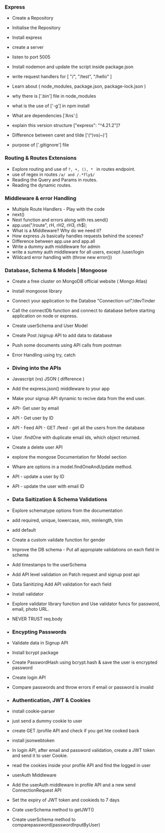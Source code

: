  
 ### Express 
 - Create a Repository
 - Initialise the Repository
 - Install express
 - create a server
 - listen to port 5005
 - Install nodemon and update the script inside package.json
 - write request handlers for [ "/", "/test", "/hello" ]

 - Learn about ( node_modules, package.json, package-lock.json )
 - why there is ['.bin'] file in node_modules
 - what is the use of ['-g'] in npm install
 - What are dependencies ['Ans':]
 - explain this version structure ["express": "^4.21.2"]?
 - Difference between caret and tilde ['(^)vs(~)']
 - purpose of ['.gitignore'] file

 ### Routing & Routes Extensions
 - Explore routing and use of ``` ?, +, (), *  ``` in routes endpoint.
 - use of regex in routes ``` /a/ and /.*fly$/ ```
 - Reading the Query and Params in routes.
 - Reading the dynamic routes.

 ### Middleware & error Handling
 - Multiple Route Handlers - Play with the code
 - next()
 - Next function and errors along with res.send()
 - app.use("/route", rH, rH2, rH3, rh$);
 - What is a Middleware? Why do we need it?
 - How express Js basically handles requests behind the scenes?
 - Difference between app.use and app.all
 - Write a dummy auth middleware for admin
 - write a summy auth middleware for all users, except /user/login
 - Wildcard error handling with (throw new error())


 ### Database, Schema & Models | Mongoose
 - Create a free cluster on MongoDB official website ( Mongo Atlas)
 - Install mongoose library
 - Connect your application to the Databse "Connection-url"/devTinder
 - Call the connectDb function and connect to database before starting application on node or express.
 - Create userSchema and User Model
 - Create Post /signup API to add data to database
 - Push some documents using API calls from postman
 - Error Handling using try, catch


 - ### Diving into the APIs
 - Javascript (vs) JSON ( difference )
 - Add the express.json() middleware to your app
 - Make your signup API dynamic to recive data from the end user.
 - API- Get user by email
 - API - Get user by ID
 - API - Feed API - GET /feed - get all the users from the database
 - User .findOne with duplicate email ids, which object returned.
 - Create a delete user API
 - explore the mongose Documentation for Model section
 - Whare are options in a model.findOneAndUpdate method.
 - API - update a user by ID
 - API - update the user with email ID

 - ### Data Saitization & Schema Validations
 - Explore schematype options from the documentation
 - add required, unique, lowercase, min, minlength, trim
 - add default
 - Create a custom validate function for gender
 - Improve the DB schema - Put all appropiate validations on each field in schema
 - Add timestamps to the userSchema
 - Add API level validation on Patch request and signup post api
 - Data Sanitizing Add API validation for each field

 <!-- ******************************************** -->
 - Install validator
 - Explore validator library function and Use validator funcs for password, email, photo URL.
 - NEVER TRUST req.body

 - ### Encypting Passwords
 - Validate data in Signup API 
 - Install bcrypt package
 - Create PasswordHash using bcrypt.hash & save the user is encrypted password
 - Create login API
 - Compare passwords and throw errors if email or password is invalid

 - ### Authentication, JWT & Cookies
 - install cookie-parser
 - just send a dummy cookie to user
 - create GET /profile API and check if you get hte cooked back
 - install jsonwebtoken
 - In login API, after email and password validation, create a JWT token and send it to user Cookie.
 - read the cookies inside your profile API and find the logged in user
 - userAuth Middleware 
 - Add the userAuth middleware in profile API and a new send ConnectionRequest API
 - Set the expiry of JWT token and cookieds to 7 days
 - Crate userSchema method to getJWT()
 - Create userSchema method to comparepassword(passwordInputByUser)

 












